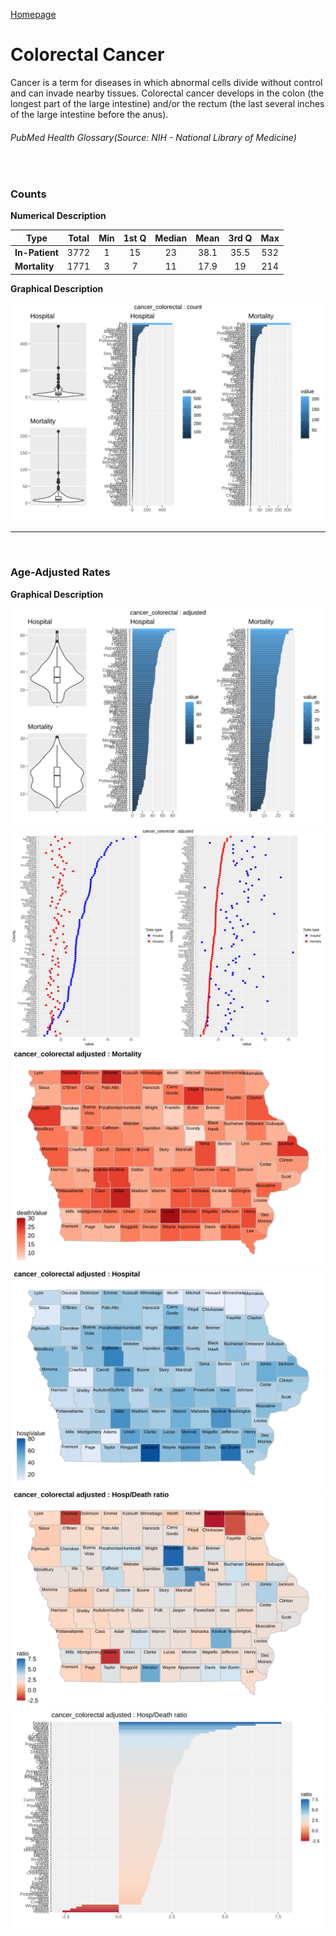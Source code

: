 [Homepage](readme.md)
# Colorectal Cancer

Cancer is a term for diseases in which abnormal cells divide without control and can invade nearby tissues. Colorectal cancer develops in the colon (the longest part of the large intestine) and/or the rectum (the last several inches of the large intestine before the anus).
###### PubMed Health Glossary(Source: NIH - National Library of Medicine)
<br>

### Counts

**Numerical Description**

Type | Total | Min | 1st Q | Median | Mean | 3rd Q | Max
---| :---: | :---: | :---: | :---: | :---: | :---: | :---:
**In-Patient** | 3772 | 1 | 15 | 23 | 38.1 | 35.5 | 532
**Mortality** | 1771 | 3 | 7 | 11 | 17.9 | 19 | 214

**Graphical Description**

![img](/images/cancer_colorectal_count_grid.svg)


***

<br>

### Age-Adjusted Rates

**Graphical Description**

![img](/images/cancer_colorectal_adjusted_grid.svg)
![img](/images/cancer_colorectal_adjusted_dotplots.svg)
![img](/images/cancer_colorectal_adjusted_dmap.svg)
![img](/images/cancer_colorectal_adjusted_hmap.svg)
![img](/images/cancer_colorectal_adjusted_rmap.svg)
![img](/images/cancer_colorectal_adjusted_ratiobar.svg)
